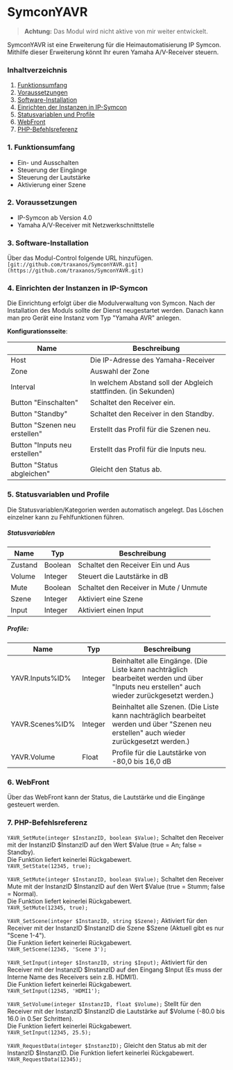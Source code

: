# SymconYAVR

> **Achtung:** Das Modul wird nicht aktive von mir weiter entwickelt.

SymconYAVR ist eine Erweiterung für die Heimautomatisierung IP Symcon. Mithilfe dieser Erweiterung könnt Ihr euren Yamaha A/V-Receiver steuern.

### Inhaltverzeichnis

1. [Funktionsumfang](#1-funktionsumfang)
2. [Voraussetzungen](#2-voraussetzungen)
3. [Software-Installation](#3-software-installation)
4. [Einrichten der Instanzen in IP-Symcon](#4-einrichten-der-instanzen-in-ip-symcon)
5. [Statusvariablen und Profile](#5-statusvariablen-und-profile)
6. [WebFront](#6-webfront)
7. [PHP-Befehlsreferenz](#7-php-befehlsreferenz)

### 1. Funktionsumfang

- Ein- und Ausschalten
- Steuerung der Eingänge
- Steuerung der Lautstärke
- Aktivierung einer Szene

### 2. Voraussetzungen

- IP-Symcon ab Version 4.0
- Yamaha A/V-Receiver mit Netzwerkschnittstelle

### 3. Software-Installation

Über das Modul-Control folgende URL hinzufügen.  
`[git://github.com/traxanos/SymconYAVR.git](https://github.com/traxanos/SymconYAVR.git)`

### 4. Einrichten der Instanzen in IP-Symcon

Die Einrichtung erfolgt über die Modulverwaltung von Symcon. Nach der Installation des Moduls sollte der Dienst neugestartet werden. Danach kann man pro Gerät eine Instanz vom Typ "Yamaha AVR" anlegen.

__Konfigurationsseite__:

Name                          | Beschreibung
----------------------------- | ---------------------------------
Host                          | Die IP-Adresse des Yamaha-Receiver
Zone                          | Auswahl der Zone
Interval                      | In welchem Abstand soll der Abgleich stattfinden. (in Sekunden)
Button "Einschalten"          | Schaltet den Receiver ein.
Button "Standby"              | Schaltet den Receiver in den Standby.
Button "Szenen neu erstellen" | Erstellt das Profil für die Szenen neu.
Button "Inputs neu erstellen" | Erstellt das Profil für die Inputs neu.
Button "Status abgleichen"    | Gleicht den Status ab.

### 5. Statusvariablen und Profile

Die Statusvariablen/Kategorien werden automatisch angelegt. Das Löschen einzelner kann zu Fehlfunktionen führen.

##### Statusvariablen

Name         | Typ       | Beschreibung
------------ | --------- | ----------------
Zustand      | Boolean   | Schaltet den Receiver Ein und Aus
Volume       | Integer   | Steuert die Lautstärke in dB
Mute         | Boolean   | Schaltet den Receiver in Mute / Unmute
Szene        | Integer   | Aktiviert eine Szene
Input        | Integer   | Aktiviert einen Input

##### Profile:

Name                | Typ       | Beschreibung
------------------- | --------- | ----------------
YAVR.Inputs%ID%     | Integer   | Beinhaltet alle Eingänge. (Die Liste kann nachträglich bearbeitet werden und über "Inputs neu erstellen" auch wieder zurückgesetzt werden.)
YAVR.Scenes%ID%     | Integer   | Beinhaltet alle Szenen. (Die Liste kann nachträglich bearbeitet werden und über "Szenen neu erstellen" auch wieder zurückgesetzt werden.)
YAVR.Volume         | Float     | Profile für die Lautstärke von -80,0 bis 16,0 dB

### 6. WebFront

Über das WebFront kann der Status, die Lautstärke und die Eingänge gesteuert werden.

### 7. PHP-Befehlsreferenz

`YAVR_SetMute(integer $InstanzID, boolean $Value);`
Schaltet den Receiver mit der InstanzID $InstanzID auf den Wert $Value (true = An; false = Standby).  
Die Funktion liefert keinerlei Rückgabewert.  
`YAVR_SetState(12345, true);`

`YAVR_SetMute(integer $InstanzID, boolean $Value);`
Schaltet den Receiver Mute mit der InstanzID $InstanzID auf den Wert $Value (true = Stumm; false = Normal).  
Die Funktion liefert keinerlei Rückgabewert.  
`YAVR_SetMute(12345, true);`

`YAVR_SetScene(integer $InstanzID, string $Szene);`
Aktiviert für den Receiver mit der InstanzID $InstanzID die Szene $Szene (Aktuell gibt es nur "Scene 1-4").  
Die Funktion liefert keinerlei Rückgabewert.  
`YAVR_SetScene(12345, 'Scene 3');`

`YAVR_SetInput(integer $InstanzID, string $Input);`
Aktiviert für den Receiver mit der InstanzID $InstanzID auf den Eingang $Input (Es muss der Interne Name des Receivers sein z.B. HDMI1).  
Die Funktion liefert keinerlei Rückgabewert.  
`YAVR_SetInput(12345, 'HDMI1');`

`YAVR_SetVolume(integer $InstanzID, float $Volume);`
Stellt für den Receiver mit der InstanzID $InstanzID die Lautstärke auf $Volume (-80.0 bis 16.0 in 0.5er Schritten).  
Die Funktion liefert keinerlei Rückgabewert.  
`YAVR_SetInput(12345, 25.5);`

`YAVR_RequestData(integer $InstanzID);`
Gleicht den Status ab mit der InstanzID $InstanzID.
Die Funktion liefert keinerlei Rückgabewert.
`YAVR_RequestData(12345);`
